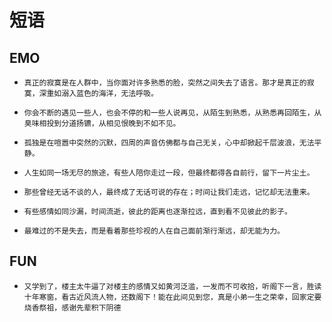 # 短语

## EMO

- `真正的寂寞是在人群中，当你面对许多熟悉的脸，突然之间失去了语言。那才是真正的寂寞，深重如溺入蓝色的海洋，无法呼吸。`
- `你会不断的遇见一些人，也会不停的和一些人说再见，从陌生到熟悉，从熟悉再回陌生，从臭味相投到分道扬镳，从相见恨晚到不如不见。`

- `孤独是在喧嚣中突然的沉默，四周的声音仿佛都与自己无关，心中却掀起千层波浪，无法平静。`

- `人生如同一场无尽的旅途，有些人陪你走过一段，但最终都得各自前行，留下一片尘土。`

- `那些曾经无话不谈的人，最终成了无话可说的存在；时间让我们走远，记忆却无法重来。`

- `有些感情如同沙漏，时间流逝，彼此的距离也逐渐拉远，直到看不见彼此的影子。`

- `最难过的不是失去，而是看着那些珍视的人在自己面前渐行渐远，却无能为力。`

## FUN

- `又学到了，楼主太牛逼了对楼主的感情又如黄河泛滥，一发而不可收拾，听阁下一言，胜读十年寒窗，看古近风流人物，还数阁下！能在此间见到您，真是小弟一生之荣幸，回家定要烧香祭祖，感谢先辈积下阴德`
